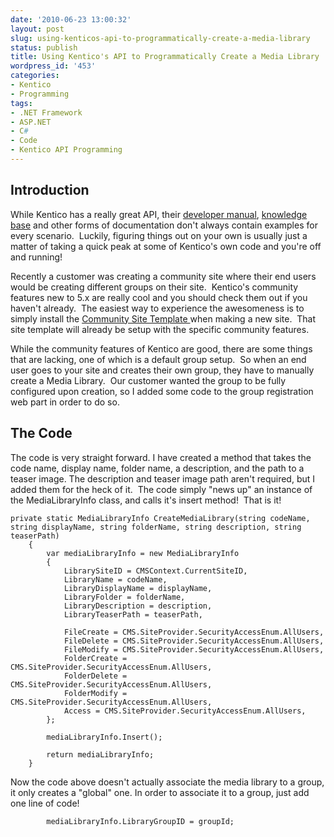 ```yaml
---
date: '2010-06-23 13:00:32'
layout: post
slug: using-kenticos-api-to-programmatically-create-a-media-library
status: publish
title: Using Kentico's API to Programmatically Create a Media Library
wordpress_id: '453'
categories:
- Kentico
- Programming
tags:
- .NET Framework
- ASP.NET
- C#
- Code
- Kentico API Programming
---
```


## Introduction


While Kentico has a really great API, their [developer manual](http://www.kentico.com/docs/devguide/index.html), [knowledge base](http://devnet.kentico.com/Knowledge-Base.aspx) and other forms of documentation don't always contain examples for every scenario.  Luckily, figuring things out on your own is usually just a matter of taking a quick peak at some of Kentico's own code and you're off and running!

Recently a customer was creating a community site where their end users would be creating different groups on their site.  Kentico's community features new to 5.x are really cool and you should check them out if you haven't already.  The easiest way to experience the awesomeness is to simply install the [Community Site Template ](http://devnet.kentico.com/docs/communitysiteguide/index.html)when making a new site.  That site template will already be setup with the specific community features.

While the community features of Kentico are good, there are some things that are lacking, one of which is a default group setup.  So when an end user goes to your site and creates their own group, they have to manually create a Media Library.  Our customer wanted the group to be fully configured upon creation, so I added some code to the group registration web part in order to do so.


## The Code


The code is very straight forward. I have created a method that takes the code name, display name, folder name, a description, and the path to a teaser image. The description and teaser image path aren't required, but I added them for the heck of it.  The code simply "news up" an instance of the MediaLibraryInfo class, and calls it's insert method!  That is it!

    
    private static MediaLibraryInfo CreateMediaLibrary(string codeName, string displayName, string folderName, string description, string teaserPath)
        {
            var mediaLibraryInfo = new MediaLibraryInfo
            {
                LibrarySiteID = CMSContext.CurrentSiteID,
                LibraryName = codeName,
                LibraryDisplayName = displayName,
                LibraryFolder = folderName,
                LibraryDescription = description,
                LibraryTeaserPath = teaserPath,
    
                FileCreate = CMS.SiteProvider.SecurityAccessEnum.AllUsers,
                FileDelete = CMS.SiteProvider.SecurityAccessEnum.AllUsers,
                FileModify = CMS.SiteProvider.SecurityAccessEnum.AllUsers,
                FolderCreate = CMS.SiteProvider.SecurityAccessEnum.AllUsers,
                FolderDelete = CMS.SiteProvider.SecurityAccessEnum.AllUsers,
                FolderModify = CMS.SiteProvider.SecurityAccessEnum.AllUsers,
                Access = CMS.SiteProvider.SecurityAccessEnum.AllUsers,
            };
    
            mediaLibraryInfo.Insert();
    
            return mediaLibraryInfo;
        }


Now the code above doesn't actually associate the media library to a group, it only creates a "global" one. In order to associate it to a group, just add one line of code!

    
            mediaLibraryInfo.LibraryGroupID = groupId;
